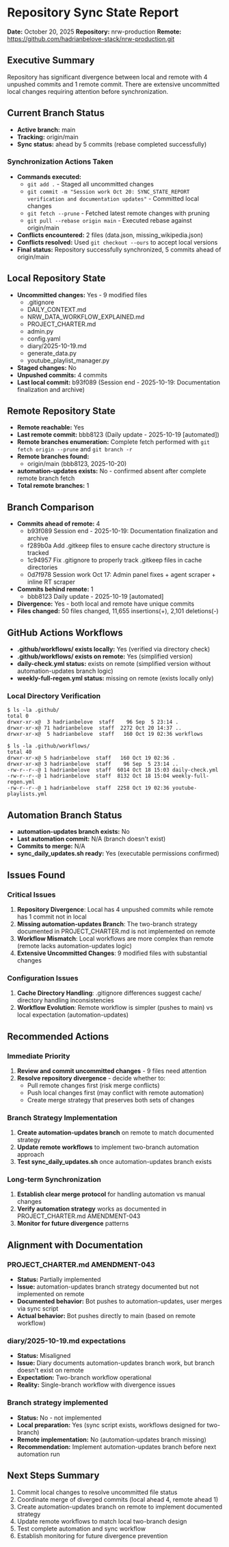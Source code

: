 # Repository Sync State Report
**Date:** October 20, 2025
**Repository:** nrw-production
**Remote:** https://github.com/hadrianbelove-stack/nrw-production.git

## Executive Summary
Repository has significant divergence between local and remote with 4 unpushed commits and 1 remote commit. There are extensive uncommitted local changes requiring attention before synchronization.

## Current Branch Status
- **Active branch:** main
- **Tracking:** origin/main
- **Sync status:** ahead by 5 commits (rebase completed successfully)

### Synchronization Actions Taken
- **Commands executed:**
  - `git add .` - Staged all uncommitted changes
  - `git commit -m "Session work Oct 20: SYNC_STATE_REPORT verification and documentation updates"` - Committed local changes
  - `git fetch --prune` - Fetched latest remote changes with pruning
  - `git pull --rebase origin main` - Executed rebase against origin/main
- **Conflicts encountered:** 2 files (data.json, missing_wikipedia.json)
- **Conflicts resolved:** Used `git checkout --ours` to accept local versions
- **Final status:** Repository successfully synchronized, 5 commits ahead of origin/main

## Local Repository State
- **Uncommitted changes:** Yes - 9 modified files
  - .gitignore
  - DAILY_CONTEXT.md
  - NRW_DATA_WORKFLOW_EXPLAINED.md
  - PROJECT_CHARTER.md
  - admin.py
  - config.yaml
  - diary/2025-10-19.md
  - generate_data.py
  - youtube_playlist_manager.py
- **Staged changes:** No
- **Unpushed commits:** 4 commits
- **Last local commit:** b93f089 (Session end - 2025-10-19: Documentation finalization and archive)

## Remote Repository State
- **Remote reachable:** Yes
- **Last remote commit:** bbb8123 (Daily update - 2025-10-19 [automated])
- **Remote branches enumeration:** Complete fetch performed with `git fetch origin --prune` and `git branch -r`
- **Remote branches found:**
  - origin/main (bbb8123, 2025-10-20)
- **automation-updates exists:** No - confirmed absent after complete remote branch fetch
- **Total remote branches:** 1

## Branch Comparison
- **Commits ahead of remote:** 4
  - b93f089 Session end - 2025-10-19: Documentation finalization and archive
  - f289b0a Add .gitkeep files to ensure cache directory structure is tracked
  - 1c94957 Fix .gitignore to properly track .gitkeep files in cache directories
  - 0d7f978 Session work Oct 17: Admin panel fixes + agent scraper + inline RT scraper
- **Commits behind remote:** 1
  - bbb8123 Daily update - 2025-10-19 [automated]
- **Divergence:** Yes - both local and remote have unique commits
- **Files changed:** 50 files changed, 11,655 insertions(+), 2,101 deletions(-)

## GitHub Actions Workflows
- **.github/workflows/ exists locally:** Yes (verified via directory check)
- **.github/workflows/ exists on remote:** Yes (simplified version)
- **daily-check.yml status:** exists on remote (simplified version without automation-updates branch logic)
- **weekly-full-regen.yml status:** missing on remote (exists locally only)

### Local Directory Verification
```
$ ls -la .github/
total 0
drwxr-xr-x@  3 hadrianbelove  staff    96 Sep  5 23:14 .
drwxr-xr-x@ 71 hadrianbelove  staff  2272 Oct 20 14:37 ..
drwxr-xr-x@  5 hadrianbelove  staff   160 Oct 19 02:36 workflows

$ ls -la .github/workflows/
total 40
drwxr-xr-x@ 5 hadrianbelove  staff   160 Oct 19 02:36 .
drwxr-xr-x@ 3 hadrianbelove  staff    96 Sep  5 23:14 ..
-rw-r--r--@ 1 hadrianbelove  staff  6014 Oct 18 15:03 daily-check.yml
-rw-r--r--@ 1 hadrianbelove  staff  8132 Oct 18 15:04 weekly-full-regen.yml
-rw-r--r--@ 1 hadrianbelove  staff  2258 Oct 19 02:36 youtube-playlists.yml
```

## Automation Branch Status
- **automation-updates branch exists:** No
- **Last automation commit:** N/A (branch doesn't exist)
- **Commits to merge:** N/A
- **sync_daily_updates.sh ready:** Yes (executable permissions confirmed)

## Issues Found

### Critical Issues
1. **Repository Divergence**: Local has 4 unpushed commits while remote has 1 commit not in local
2. **Missing automation-updates Branch**: The two-branch strategy documented in PROJECT_CHARTER.md is not implemented on remote
3. **Workflow Mismatch**: Local workflows are more complex than remote (remote lacks automation-updates logic)
4. **Extensive Uncommitted Changes**: 9 modified files with substantial changes

### Configuration Issues
1. **Cache Directory Handling**: .gitignore differences suggest cache/ directory handling inconsistencies
2. **Workflow Evolution**: Remote workflow is simpler (pushes to main) vs local expectation (automation-updates)

## Recommended Actions

### Immediate Priority
1. **Review and commit uncommitted changes** - 9 files need attention
2. **Resolve repository divergence** - decide whether to:
   - Pull remote changes first (risk merge conflicts)
   - Push local changes first (may conflict with remote automation)
   - Create merge strategy that preserves both sets of changes

### Branch Strategy Implementation
1. **Create automation-updates branch** on remote to match documented strategy
2. **Update remote workflows** to implement two-branch automation approach
3. **Test sync_daily_updates.sh** once automation-updates branch exists

### Long-term Synchronization
1. **Establish clear merge protocol** for handling automation vs manual changes
2. **Verify automation strategy** works as documented in PROJECT_CHARTER.md AMENDMENT-043
3. **Monitor for future divergence** patterns

## Alignment with Documentation

### PROJECT_CHARTER.md AMENDMENT-043
- **Status:** Partially implemented
- **Issue:** automation-updates branch strategy documented but not implemented on remote
- **Documented behavior:** Bot pushes to automation-updates, user merges via sync script
- **Actual behavior:** Bot pushes directly to main (based on remote workflow)

### diary/2025-10-19.md expectations
- **Status:** Misaligned
- **Issue:** Diary documents automation-updates branch work, but branch doesn't exist on remote
- **Expectation:** Two-branch workflow operational
- **Reality:** Single-branch workflow with divergence issues

### Branch strategy implemented
- **Status:** No - not implemented
- **Local preparation:** Yes (sync script exists, workflows designed for two-branch)
- **Remote implementation:** No (automation-updates branch missing)
- **Recommendation:** Implement automation-updates branch before next automation run

## Next Steps Summary
1. Commit local changes to resolve uncommitted file status
2. Coordinate merge of diverged commits (local ahead 4, remote ahead 1)
3. Create automation-updates branch on remote to implement documented strategy
4. Update remote workflows to match local two-branch design
5. Test complete automation and sync workflow
6. Establish monitoring for future divergence prevention